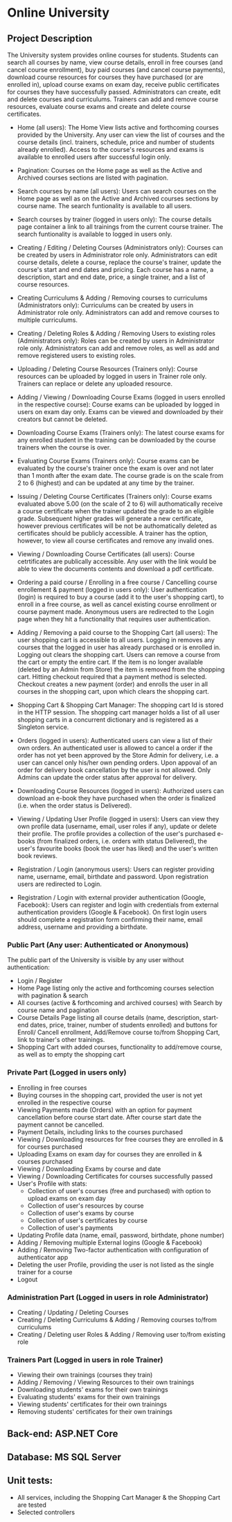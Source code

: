 # Online University

## Project Description

The University system provides online courses for students.
Students can search all courses by name, view course details, enroll in free courses (and cancel course enrollment), buy paid courses (and cancel course payments), download course resources for courses they have purchased (or are enrolled in), upload course exams on exam day, receive public certificates for courses they have successfully passed. Administrators can create, edit and delete courses and curriculums. Trainers can add and remove course resources, evaluate course exams and create and delete course certificates.

- Home (all users):
  The Home View lists active and forthcoming courses provided by the University. Any user can view the list of courses and the course details (incl. trainers, schedule, price and number of students already enrolled). Access to the course's resources and exams is available to enrolled users after successful login only.

- Pagination:
  Courses on the Home page as well as the Active and Archived courses sections are listed with pagination.

- Search courses by name (all users):
  Users can search courses on the Home page as well as on the Active and Archived courses sections by course name. The search funtionality is available to all users.

- Search courses by trainer (logged in users only):
  The course details page container a link to all trainings from the current course trainer. The search funtionality is available to logged in users only.

- Creating / Editing / Deleting Courses (Administrators only):
  Courses can be created by users in Administrator role only. Administrators can edit course details, delete a course, replace the course's trainer, update the course's start and end dates and pricing. Each course has a name, a description, start and end date, price, a single trainer, and a list of course resources.

- Creating Curriculums & Adding / Removing courses to curriculums (Administrators only):
  Curriculums can be created by users in Administrator role only. Administrators can add and remove courses to multiple curriculums.

- Creating / Deleting Roles & Adding / Removing Users to existing roles (Administrators only):
  Roles can be created by users in Administrator role only. Administrators can add and remove roles, as well as add and remove registered users to existing roles.

- Uploading / Deleting Course Resources (Trainers only):
  Course resources can be uploaded by logged in users in Trainer role only. Trainers can replace or delete any uploaded resource.

- Adding / Viewing / Downloading Course Exams (logged in users enrolled in the respective course):
  Course exams can be uploaded by logged in users on exam day only. Exams can be viewed and downloaded by their creators but cannot be deleted.

- Downloading Course Exams (Trainers only):
  The latest course exams for any enrolled student in the training can be downloaded by the course trainers when the course is over.

- Evaluating Course Exams (Trainers only):
  Course exams can be evaluated by the course's trainer once the exam is over and not later than 1 month after the exam date. The course grade is on the scale from 2 to 6 (highest) and can be updated at any time by the trainer.

- Issuing / Deleting Course Certificates (Trainers only):
  Course exams evaluated above 5.00 (on the scale of 2 to 6) will authomatically receive a course certificate when the trainer updated the grade to an eligible grade. Subsequent higher grades will generate a new certificate, however previous certificates will be not be authomatically deleted as certificates should be publicly accessible. A trainer has the option, however, to view all course certificates and remove any invalid ones.

- Viewing / Downloading Course Certificates (all users):
  Course cetrtificates are publically accessible. Any user with the link would be able to view the documents contents and download a pdf certificate.

- Ordering a paid course / Enrolling in a free course / Cancelling course enrollement & payment (logged in users only):
  User authentication (login) is required to buy a course (add it to the user's shopping cart), to enroll in a free course, as well as cancel existing course enrollment or course payment made. Anonymous users are redirected to the Login page when they hit a functionality that requires user authentication.

- Adding / Removing a paid course to the Shopping Cart (all users):
  The user shopping cart is accessible to all users. Logging in removes any courses that the logged in user has already purchased or is enrolled in. Logging out clears the shopping cart. Users can remove a course from the cart or empty the entire cart. If the item is no longer available (deleted by an Admin from Store) the item is removed from the shopping cart. Hitting checkout required that a payment method is selected. Checkout creates a new payment (order) and enrolls the user in all courses in the shopping cart, upon which clears the shopping cart.

- Shopping Cart & Shopping Cart Manager:
  The shopping cart Id is stored in the HTTP session. The shopping cart manager holds a list of all user shopping carts in a concurrent dictionary and is registered as a Singleton service.

- Orders (logged in users):
  Authenticated users can view a list of their own orders. An authenticated user is allowed to cancel a order if the order has not yet been approved by the Store Admin for delivery, i.e. a user can cancel only his/her own pending orders. Upon appoval of an order for delivery book cancellation by the user is not allowed. Only Admins can update the order status after approval for delivery.

- Downloading Course Resources (logged in users):
  Authorized users can download an e-book they have purchased when the order is finalized (i.e. when the order status is Delivered).

- Viewing / Updating User Profile (logged in users):
  Users can view they own profile data (username, email, user roles if any), update or delete their profile. The profile provides a collection of the user's purchased e-books (from finalized orders, i.e. orders with status Delivered), the user's favourite books (book the user has liked) and the user's written book reviews.

- Registration / Login (anonymous users):
  Users can register providing name, username, email, birthdate and password. Upon registration users are redirected to Login.

- Registration / Login with external provider authentication (Google, Facebook):
  Users can register and login with credentials from external authentication providers (Google & Facebook). On first login users should complete a registration form confirming their name, email address, username and providing a birthdate.

### Public Part (Any user: Authenticated or Anonymous)

The public part of the University is visible by any user without authentication:

- Login / Register
- Home Page listing only the active and forthcoming courses selection with pagination & search
- All courses (active & forthcoming and archived courses) with Search by course name and pagination
- Course Details Page listing all course details (name, description, start-end dates, price, trainer, number of students enrolled) and buttons for Enroll/ Cancell enrollment, Add/Remove course to/from Shopping Cart, link to trainer's other trainings.
- Shopping Cart with added courses, functionality to add/remove course, as well as to empty the shopping cart

### Private Part (Logged in users only)

- Enrolling in free courses
- Buying courses in the shopping cart, provided the user is not yet enrolled in the respective course
- Viewing Payments made (Orders) with an option for payment cancellation before course start date. After course start date the payment cannot be cancelled.
- Payment Details, including links to the courses purchased
- Viewing / Downloading resources for free courses they are enrolled in & for courses purchased
- Uploading Exams on exam day for courses they are enrolled in & courses purchased
- Viewing / Downloading Exams by course and date
- Viewing / Downloading Certificates for courses successfully passed
- User's Profile with stats:
  - Collection of user's courses (free and purchased) with option to upload exams on exam day
  - Collection of user's resources by course
  - Collection of user's exams by course
  - Collection of user's certificates by course
  - Collection of user's payments
- Updating Profile data (name, email, password, birthdate, phone number)
- Adding / Removing multiple External logins (Google & Facebook)
- Adding / Removing Two-factor authentication with configuration of authenticator app
- Deleting the user Profile, providing the user is not listed as the single trainer for a course
- Logout

### Administration Part (Logged in users in role Administrator)

- Creating / Updating / Deleting Courses
- Creating / Deleting Curriculums & Adding / Removing courses to/from curriculums
- Creating / Deleting user Roles & Adding / Removing user to/from existing role

### Trainers Part (Logged in users in role Trainer)

- Viewing their own trainings (courses they train)
- Adding / Removing / Viewing Resources to their own trainings
- Downloading students' exams for their own trainings
- Evaluating students' exams for their own trainings
- Viewing students' certificates for their own trainings
- Removing students' certificates for their own trainings

## Back-end: ASP.NET Core

## Database: MS SQL Server

## Unit tests:

- All services, including the Shopping Cart Manager & the Shopping Cart are tested
- Selected controllers

